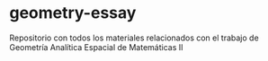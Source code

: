 # geometry-essay
Repositorio con todos los materiales relacionados con el trabajo de Geometría Analítica Espacial de Matemáticas II
